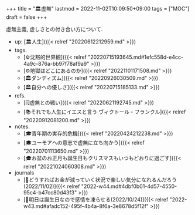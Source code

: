 +++
title = "🏛虚無"
lastmod = 2022-11-02T10:09:50+09:00
tags = ["MOC"]
draft = false
+++

虚無主義, 虚しさとの付き合い方について.

-   up: [🏛人生]({{< relref "20220612212959.md" >}})
-   tags.
    -   [⚙沈黙的世界観]({{< relref "20220715193645.md#1efc558d-e4cc-4a9c-876a-bb97f78af9a9" >}})
    -   [⚙地獄はどこにあるのか]({{< relref "20221101171508.md" >}})
    -   [🏛ダンディズム]({{< relref "20220926030509.md" >}})
    -   [🏛自分への優しさ]({{< relref "20220715185133.md" >}})
-   refs.
    -   [🗒虚無との戦い]({{< relref "20220621192745.md" >}})
    -   [📚それでも人生にイエスと言う ヴィクトール・フランクル]({{< relref "20220912081200.md" >}})
-   notes.
    -   [🎓青年期の実存的危機]({{< relref "20220424212238.md" >}})
    -   [🎓ユーモアへの意志で虚無に立ち向かう]({{< relref "20220701113650.md" >}})
    -   [🎓お盆のお正月も誕生日もクリスマスもいつもどおりに過ごす]({{< relref "20221024060308.md" >}})
-   journals
    -   [💭どうすればお金が減っていく状況で楽しい気分になれるんだろう(2022/11/02)]({{< relref "2022-w44.md#4dbf0b01-4d57-4550-95c4-b47cc80d43f3" >}})
    -   [💭明日は誕生日なので感情を凍らせる(2022/10/24)]({{< relref "2022-w43.md#afadc152-495f-4b4a-8f6a-3e8678d5f12f" >}})
